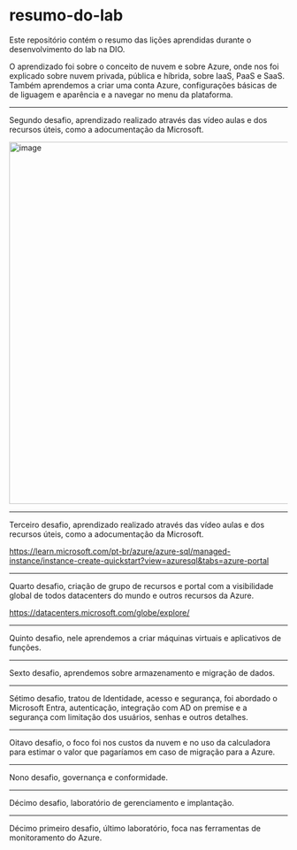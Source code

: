 # resumo-do-lab
Este repositório contém o resumo das lições aprendidas durante o desenvolvimento do lab na DIO.

O aprendizado foi sobre o conceito de nuvem e sobre Azure, onde nos foi explicado sobre nuvem privada, pública e híbrida, sobre IaaS, PaaS e SaaS. Também aprendemos a criar uma conta Azure, configurações básicas de de liguagem e aparência e a navegar no menu da plataforma.

-----

Segundo desafio, aprendizado realizado através das vídeo aulas e dos recursos úteis, como a adocumentação da Microsoft.

[<img width="885" height="655" alt="image" src="https://github.com/user-attachments/assets/cc1506fb-6289-4c64-8a48-f9e60678006d" />
](https://learn.microsoft.com/pt-br/azure/virtual-machines/windows/quick-create-portal)

-----

Terceiro desafio, aprendizado realizado através das vídeo aulas e dos recursos úteis, como a adocumentação da Microsoft.

https://learn.microsoft.com/pt-br/azure/azure-sql/managed-instance/instance-create-quickstart?view=azuresql&tabs=azure-portal

-----

Quarto desafio, criação de grupo de recursos e portal com a visibilidade global de todos datacenters do mundo e outros recursos da Azure.

https://datacenters.microsoft.com/globe/explore/

-----

Quinto desafio, nele aprendemos a criar máquinas virtuais e aplicativos de funções.

-----

Sexto desafio, aprendemos sobre armazenamento e migração de dados.

-----

Sétimo desafio, tratou de Identidade, acesso e segurança, foi abordado o Microsoft Entra, autenticação, integração com AD on premise e a segurança com limitação dos usuários, senhas e outros detalhes.

-----

Oitavo desafio, o foco foi nos custos da nuvem e no uso da calculadora para estimar o valor que pagaríamos em caso de migração para a Azure.

-----

Nono desafio, governança e conformidade.

-----

Décimo desafio, laboratório de gerenciamento e implantação.

-----

Décimo primeiro desafio, último laboratório, foca nas ferramentas de monitoramento do Azure.
